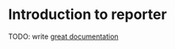 # Introduction to reporter

TODO: write [great documentation](http://jacobian.org/writing/what-to-write/)
